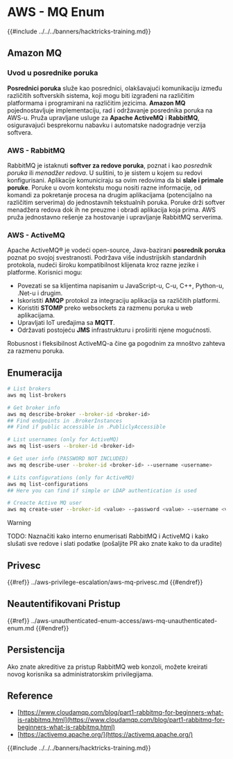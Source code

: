 # AWS - MQ Enum

{{#include ../../../banners/hacktricks-training.md}}

## Amazon MQ

### Uvod u posrednike poruka

**Posrednici poruka** služe kao posrednici, olakšavajući komunikaciju između različitih softverskih sistema, koji mogu biti izgrađeni na različitim platformama i programirani na različitim jezicima. **Amazon MQ** pojednostavljuje implementaciju, rad i održavanje posrednika poruka na AWS-u. Pruža upravljane usluge za **Apache ActiveMQ** i **RabbitMQ**, osiguravajući besprekornu nabavku i automatske nadogradnje verzija softvera.

### AWS - RabbitMQ

RabbitMQ je istaknuti **softver za redove poruka**, poznat i kao _posrednik poruka_ ili _menadžer redova_. U suštini, to je sistem u kojem su redovi konfigurisani. Aplikacije komuniciraju sa ovim redovima da bi **slale i primale poruke**. Poruke u ovom kontekstu mogu nositi razne informacije, od komandi za pokretanje procesa na drugim aplikacijama (potencijalno na različitim serverima) do jednostavnih tekstualnih poruka. Poruke drži softver menadžera redova dok ih ne preuzme i obradi aplikacija koja prima. AWS pruža jednostavno rešenje za hostovanje i upravljanje RabbitMQ serverima.

### AWS - ActiveMQ

Apache ActiveMQ® je vodeći open-source, Java-bazirani **posrednik poruka** poznat po svojoj svestranosti. Podržava više industrijskih standardnih protokola, nudeći široku kompatibilnost klijenata kroz razne jezike i platforme. Korisnici mogu:

- Povezati se sa klijentima napisanim u JavaScript-u, C-u, C++, Python-u, .Net-u i drugim.
- Iskoristiti **AMQP** protokol za integraciju aplikacija sa različitih platformi.
- Koristiti **STOMP** preko websockets za razmenu poruka u web aplikacijama.
- Upravljati IoT uređajima sa **MQTT**.
- Održavati postojeću **JMS** infrastrukturu i proširiti njene mogućnosti.

Robusnost i fleksibilnost ActiveMQ-a čine ga pogodnim za mnoštvo zahteva za razmenu poruka.

## Enumeracija
```bash
# List brokers
aws mq list-brokers

# Get broker info
aws mq describe-broker --broker-id <broker-id>
## Find endpoints in .BrokerInstances
## Find if public accessible in .PubliclyAccessible

# List usernames (only for ActiveMQ)
aws mq list-users --broker-id <broker-id>

# Get user info (PASSWORD NOT INCLUDED)
aws mq describe-user --broker-id <broker-id> --username <username>

# Lits configurations (only for ActiveMQ)
aws mq list-configurations
## Here you can find if simple or LDAP authentication is used

# Creacte Active MQ user
aws mq create-user --broker-id <value> --password <value> --username <value> --console-access
```
> [!WARNING]
> TODO: Naznačiti kako interno enumerisati RabbitMQ i ActiveMQ i kako slušati sve redove i slati podatke (pošaljite PR ako znate kako to da uradite)

## Privesc

{{#ref}}
../aws-privilege-escalation/aws-mq-privesc.md
{{#endref}}

## Neautentifikovani Pristup

{{#ref}}
../aws-unauthenticated-enum-access/aws-mq-unauthenticated-enum.md
{{#endref}}

## Persistencija

Ako znate akreditive za pristup RabbitMQ web konzoli, možete kreirati novog korisnika sa administratorskim privilegijama.

## Reference

- [https://www.cloudamqp.com/blog/part1-rabbitmq-for-beginners-what-is-rabbitmq.html](https://www.cloudamqp.com/blog/part1-rabbitmq-for-beginners-what-is-rabbitmq.html)
- [https://activemq.apache.org/](https://activemq.apache.org/)

{{#include ../../../banners/hacktricks-training.md}}
